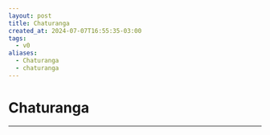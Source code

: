 ```yaml
---
layout: post
title: Chaturanga
created_at: 2024-07-07T16:55:35-03:00
tags:
  - v0
aliases:
  - Chaturanga
  - chaturanga
---
```

# Chaturanga
----

